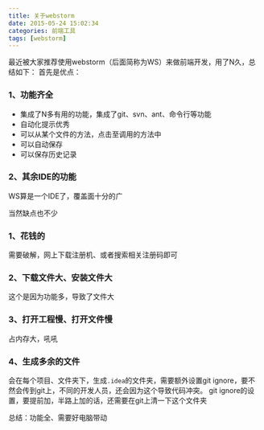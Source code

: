 ```yaml
---
title: 关于webstorm
date: 2015-05-24 15:02:34
categories: 前端工具
tags: [webstorm]
---
```


最近被大家推荐使用webstorm（后面简称为WS）来做前端开发，用了N久，总结如下：
首先是优点：

### 1、功能齐全
* 集成了N多有用的功能，集成了git、svn、ant、命令行等功能
* 自动化提示优秀
* 可以从某个文件的方法，点击至调用的方法中
* 可以自动保存
* 可以保存历史记录

### 2、其余IDE的功能
WS算是一个IDE了，覆盖面十分的广

当然缺点也不少

### 1、花钱的
需要破解，网上下载注册机、或者搜索相关注册码即可

### 2、下载文件大、安装文件大
这个是因为功能多，导致了文件大

### 3、打开工程慢、打开文件慢
占内存大，吼吼

### 4、生成多余的文件
会在每个项目、文件夹下，生成`.idea`的文件夹，需要额外设置git ignore，要不然会传到git上，不同的开发人员，还会因为这个导致代码冲突。
git ignore的设置，要提前加，半路上加的话，还需要在git上清一下这个文件夹

总结：功能全、需要好电脑带动